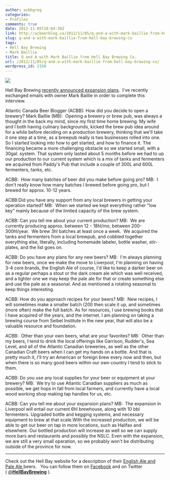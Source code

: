 ```yaml
---
author: acbbgreg
categories:
- Profiles
comments: true
date: 2012-11-05T10:04:30Z
link: http://acbeerblog.ca/2012/11/05/q-and-a-with-mark-baillie-from-hell-bay-brewing-co/
slug: q-and-a-with-mark-baillie-from-hell-bay-brewing-co
tags:
- Hell Bay Brewing
- Mark Baillie
title: Q and A with Mark Baillie from Hell Bay Brewing Co.
url: /2012/11/05/q-and-a-with-mark-baillie-from-hell-bay-brewing-co/
wordpress_id: 2158
---
```


[![](http://acbeerblog.ca/wp-content/uploads/2012/10/hell-bay2.jpg)](http://acbeerblog.ca/wp-content/uploads/2012/10/hell-bay2.jpg)

Hell Bay Brewing [recently announced expansion plans](http://atlanticcanadabeerblog.wordpress.com/2012/10/22/hell-bay-brewing-co-planning-to-move-to-larger-facility-in-the-new-year/).  I've recently exchanged emails with owner Mark Baillie in order to complete this interview.

Atlantic Canada Beer Blogger (ACBB): How did you decide to open a brewery?
Mark Baillie (MB):  Opening a brewery or brew pub, was always a thought in the back my mind, since my first time home brewing. My wife and I both having culinary backgrounds, kicked the brew pub idea around for a while before deciding on a production brewery, thinking that we'll take it one step at a time, as a brewpub really is two businesses rolled into one. So I started looking into how to get started, and how to finance it. The financing became a more challenging obstacle so we started small, with a 30gal. system. That system only lasted about 5 months before we had to up our production to our current system which is a mix of tanks and fermenters we acquired from Paddy's Pub that include a couple of 300L and 600L fermenters, tanks, etc.

ACBB:  How many batches of beer did you make before going pro?
MB:  I don't really know how many batches I brewed before going pro, but I brewed for approx. 10-12 years.

ACBB:Did you have any support from any local brewers in getting your operation started?
MB:  When we started we kept everything rather "low key" mainly because of the limited capacity of the brew system.

ACBB: Can you tell me about your current production?
MB:  We are currently producing approx. between 12 - 18hl/mo, between 200-300hl/year.  We brew 3hl batches at least once a week.  We acquired the tanks and fermenters from a local brewpub, and cobbled together everything else, literally, including homemade labeler, bottle washer, stir-plates, and the list goes on.

ACBB: Do you have any plans for any new beers?
MB:  I'm always planning for new beers, once we make the move to Liverpool, I'm planning on having 3-4 core brands, the English Ale of course, I'd like to keep a darker beer on as a regular perhaps a stout or the dark cream ale which was well received, and a lighter one we may keep the pale ale for that or create something else and use the pale as a seasonal. And as mentioned a rotating seasonal to keep things interesting.

ACBB: How do you approach recipes for your beers?
MB:  New recipes, I will sometimes make a smaller batch (20l) then scale it up, and sometimes (more often) make the full batch. As for resources, I use brewing books that I have acquired of the years, and the internet. I am planning on taking a brewing course from Seibel Institute in the new year, that will also be a valuable resource and foundation.

ACBB:  Other than your own beers, what are your favorites?
MB:  Other than my beers, I tend to drink the local offerings like Garrison, Rudder's, Sea Level, and all of the Atlantic Canadian breweries, as well as the other Canadian Craft beers when I can get my hands on a bottle. And that is pretty much it, I'll try an American or foreign brew every now and then, but when there is so many good beers within our own country I tend to stick to them.

ACBB: Do you use any local supplies for your beer or equipment at your brewery?
MB:  We try to use Atlantic Canadian suppliers as much as possible, we get hops in fall from local farmers, and currently have a local wood working shop making tap handles for us, etc.

ACBB: Can you tell me about your expansion plans?
MB:  The expansion in Liverpool will entail our current 6hl brewhouse, along with 10 bbl fermenters. Upgraded bottle and kegging systems, and necessary equipment to brew at that scale.With the increased production, we will be able to get our beer on tap in more locations, such as Halifax and elsewhere. Our bottled production will increase as well so we can supply more bars and restaurants and possibly the NSLC. Even with the expansion, we are still a very small operation, so we probably won't be distributing outside of the province for now.

___________________________________________________________________________________

Check out the Hell Bay website for a description of their [English Ale and Pale Ale ](http://www.hellbaybrewing.com/#!our-beer)beers.   You can follow them on [Facebook](http://www.facebook.com/Hellbaybrewing) and on Twitter ( [@**HellBayBrewing**](https://twitter.com/HellBayBrewing) ).
